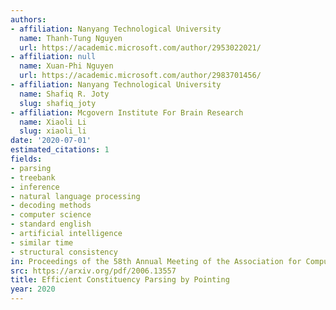 ```yaml
---
authors:
- affiliation: Nanyang Technological University
  name: Thanh-Tung Nguyen
  url: https://academic.microsoft.com/author/2953022021/
- affiliation: null
  name: Xuan-Phi Nguyen
  url: https://academic.microsoft.com/author/2983701456/
- affiliation: Nanyang Technological University
  name: Shafiq R. Joty
  slug: shafiq_joty
- affiliation: Mcgovern Institute For Brain Research
  name: Xiaoli Li
  slug: xiaoli_li
date: '2020-07-01'
estimated_citations: 1
fields:
- parsing
- treebank
- inference
- natural language processing
- decoding methods
- computer science
- standard english
- artificial intelligence
- similar time
- structural consistency
in: Proceedings of the 58th Annual Meeting of the Association for Computational Linguistics
src: https://arxiv.org/pdf/2006.13557
title: Efficient Constituency Parsing by Pointing
year: 2020
---
```

